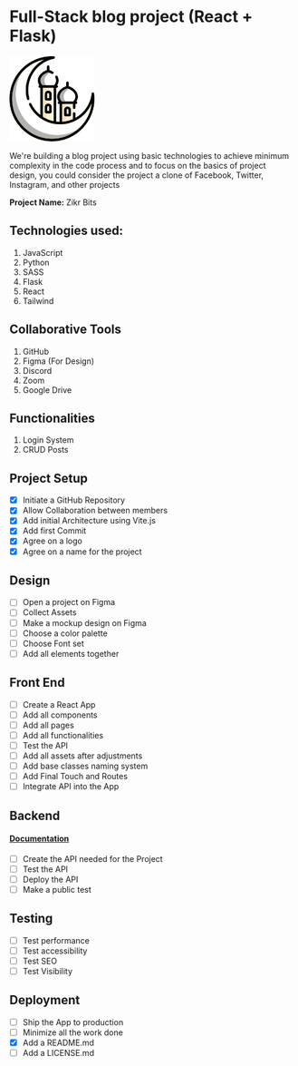 # Full-Stack blog project (React + Flask)

<img src="./public/logo.png" width="150px" height="150px" />

We're building a blog project using basic technologies to achieve minimum complexity in the code process and to focus on the basics of project design, you could consider the project a clone of Facebook, Twitter, Instagram, and other projects

**Project Name:** Zikr Bits

## Technologies used:

1. JavaScript
2. Python
3. SASS
4. Flask
5. React
7. Tailwind

## Collaborative Tools

1. GitHub
2. Figma (For Design)
3. Discord
4. Zoom
5. Google Drive

## Functionalities

1. Login System
2. CRUD Posts

## Project Setup

- [x] Initiate a GitHub Repository
- [x] Allow Collaboration between members
- [x] Add initial Architecture using Vite.js
- [x] Add first Commit
- [x] Agree on a logo
- [x] Agree on a name for the project

## Design

- [ ] Open a project on Figma
- [ ] Collect Assets
- [ ] Make a mockup design on Figma
- [ ] Choose a color palette
- [ ] Choose Font set
- [ ] Add all elements together

## Front End

- [ ] Create a React App
- [ ] Add all components
- [ ] Add all pages
- [ ] Add all functionalities
- [ ] Test the API
- [ ] Add all assets after adjustments
- [ ] Add base classes naming system
- [ ] Add Final Touch and Routes
- [ ] Integrate API into the App

## Backend
####  <u><a href=".\backend\BACKEND.md">Documentation</a></u>

- [ ] Create the API needed for the Project
- [ ] Test the API
- [ ] Deploy the API
- [ ] Make a public test

## Testing

- [ ] Test performance
- [ ] Test accessibility
- [ ] Test SEO
- [ ] Test Visibility

## Deployment

- [ ] Ship the App to production
- [ ] Minimize all the work done
- [x] Add a README.md
- [ ] Add a LICENSE.md
